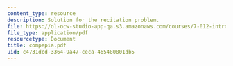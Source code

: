 ```yaml
---
content_type: resource
description: Solution for the recitation problem.
file: https://ol-ocw-studio-app-qa.s3.amazonaws.com/courses/7-012-introduction-to-biology-fall-2004/c4731dcd33649a47ceca465480801db5_compepia.pdf
file_type: application/pdf
resourcetype: Document
title: compepia.pdf
uid: c4731dcd-3364-9a47-ceca-465480801db5
---
```

